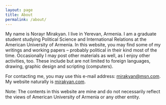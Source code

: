 ```yaml
---
layout: page
title: About
permalink: /about/
---
```


<div itemscope itemtype="http://schema.org/Person">
<p>My name is <span itemprop="name">Norayr Mirakyan</span>. I live in <span itemprop="address" itemscope itemtype="http://schema.org/PostalAddress"><span itemprop="addressLocality">Yerevan</span>, <span itemprop="addressCountry">Armenia</span></span>. I am a <span itemprop="jobTitle">graduate student</span> studying Political Science and International Relations at the <span itemprop="affiliation">American University of Armenia</span>. In this website, you may find some of my writings and working papers – probably political in their kind most of the time. Occasionally I may post other materials as well, as I enjoy other activities, too. These include but are not limited to foreign languages, drawing, graphic design and scripting (computers).</p>
<p>For contacting me, you may use this e-mail address: <a href="mailto:mirakyan@msn.com" itemprop="email">mirakyan@msn.com</a>.<br />My website naturally is <a href="http://mirakyan.com" itemprop="url">mirakyan.com</a>.</p>
<p>Note: The contents in this website are mine and do not necessarily reflect the views of American University of Armenia or any other entity.</p>
</div>
